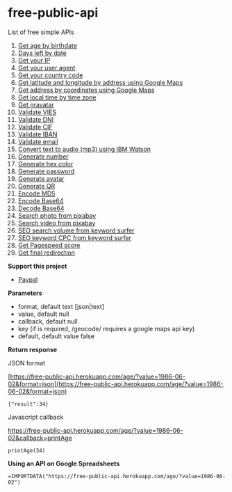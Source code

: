 # free-public-api
 
List of free simple APIs

1. [Get age by birthdate](https://free-public-api.herokuapp.com/age/?value=1986-06-02)
1. [Days left by date](https://free-public-api.herokuapp.com/days_left/?value=2020-12-31)
1. [Get your IP](https://free-public-api.herokuapp.com/ip/)
1. [Get your user agent](https://free-public-api.herokuapp.com/user_agent/)
1. [Get your country code](https://free-public-api.herokuapp.com/country/)
1. [Get latitude and longitude by address using Google Maps](https://free-public-api.herokuapp.com/geocode/?value=calle%20d%27ulla%2017%2C%20torroella%20de%20montgri&key=)
1. [Get address by coordinates using Google Maps](https://free-public-api.herokuapp.com/geocode_reverse/?value=42.0412139,3.1251759&key=)
1. [Get local time by time zone](https://free-public-api.herokuapp.com/local_time/?value=Europe/Madrid)
1. [Get gravatar](https://free-public-api.herokuapp.com/gravatar/?value=)
1. [Validate VIES](https://free-public-api.herokuapp.com/validate_vies/?value=LU20260743)
1. [Validate DNI](https://free-public-api.herokuapp.com/validate_dni/?value=65839957L)
1. [Validate CIF](https://free-public-api.herokuapp.com/validate_cif/?value=A62134341)
1. [Validate IBAN](https://free-public-api.herokuapp.com/validate_iban/?value=ES6621000418401234567891)
1. [Validate email](https://free-public-api.herokuapp.com/validate_email/?value=account@domain.com)
1. [Convert text to audio (mp3) using IBM Watson](https://free-public-api.herokuapp.com/speech/?value=hola&voice=es-ES_EnriqueVoice)
1. [Generate number](https://free-public-api.herokuapp.com/generate_number/?value=50-100)
1. [Generate hex color](https://free-public-api.herokuapp.com/generate_color/)
1. [Generate password](https://free-public-api.herokuapp.com/generate_password/?length=8)
1. [Generate avatar](https://free-public-api.herokuapp.com/generate_avatar/)
1. [Generate QR](https://free-public-api.herokuapp.com/generate_qr/?value=https://github.com/&size=200)
1. [Encode MD5](https://free-public-api.herokuapp.com/encode_md5/?value=string)
1. [Encode Base64](https://free-public-api.herokuapp.com/encode_base64/?value=string)
1. [Decode Base64](https://free-public-api.herokuapp.com/decode_base64/?value=c3RyaW5n)
1. [Search photo from pixabay](https://free-public-api.herokuapp.com/search_photo/?value=dog&key=)
1. [Search video from pixabay](https://free-public-api.herokuapp.com/search_video/?value=london&key=)
1. [SEO search volume from keyword surfer](https://free-public-api.herokuapp.com/seo_search_volume/?value=vestidos+de+novia&country=es)
1. [SEO keyword CPC from keyword surfer](https://free-public-api.herokuapp.com/seo_keyword_cpc/?value=vestidos+de+novia&country=es)
1. [Get Pagespeed score](http://free-public-api.herokuapp.com/pagespeed_score/?value=https://github.com/&device=mobile&key=)
1. [Get final redirection](https://free-public-api.herokuapp.com/final_redirect/?value=https://t.co/PAzsIQVNhg)

**Support this project**

- [Paypal](https://paypal.me/miquelcamps)

**Parameters**

- format, default text [json|text]
- value, default null
- callback, default null
- key (if is required, /geocode/ requires a google maps api key)
- default, default value false

**Return response**

JSON format

[https://free-public-api.herokuapp.com/age/?value=1986-06-02&format=json](https://free-public-api.herokuapp.com/age/?value=1986-06-02&format=json)

```
{"result":34}
```

Javascript callback

https://free-public-api.herokuapp.com/age/?value=1986-06-02&callback=printAge

```
printAge(34)
```

**Using an API on Google Spreadsheets**
```
=IMPORTDATA("https://free-public-api.herokuapp.com/age/?value=1986-06-02")
```
